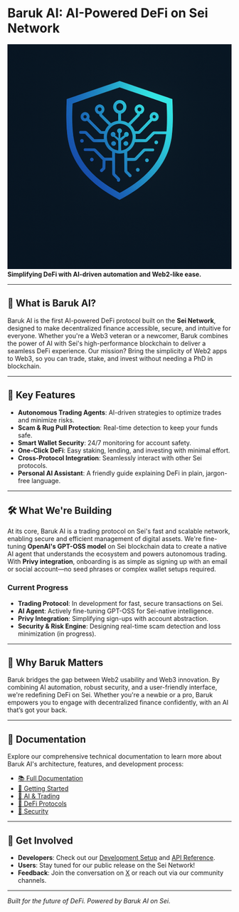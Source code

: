 # Baruk AI: AI-Powered DeFi on Sei Network

![Baruk AI Logo](logo.png)  
**Simplifying DeFi with AI-driven automation and Web2-like ease.**

---

## 🧪 What is Baruk AI?

Baruk AI is the first AI-powered DeFi protocol built on the **Sei Network**, designed to make decentralized finance accessible, secure, and intuitive for everyone. Whether you're a Web3 veteran or a newcomer, Baruk combines the power of AI with Sei's high-performance blockchain to deliver a seamless DeFi experience. Our mission? Bring the simplicity of Web2 apps to Web3, so you can trade, stake, and invest without needing a PhD in blockchain.

---

## 🌟 Key Features

- **Autonomous Trading Agents**: AI-driven strategies to optimize trades and minimize risks.  
- **Scam & Rug Pull Protection**: Real-time detection to keep your funds safe.  
- **Smart Wallet Security**: 24/7 monitoring for account safety.  
- **One-Click DeFi**: Easy staking, lending, and investing with minimal effort.  
- **Cross-Protocol Integration**: Seamlessly interact with other Sei protocols.  
- **Personal AI Assistant**: A friendly guide explaining DeFi in plain, jargon-free language.

---

## 🛠️ What We're Building

At its core, Baruk AI is a trading protocol on Sei's fast and scalable network, enabling secure and efficient management of digital assets. We're fine-tuning **OpenAI's GPT-OSS model** on Sei blockchain data to create a native AI agent that understands the ecosystem and powers autonomous trading. With **Privy integration**, onboarding is as simple as signing up with an email or social account—no seed phrases or complex wallet setups required.

### Current Progress
- **Trading Protocol**: In development for fast, secure transactions on Sei.  
- **AI Agent**: Actively fine-tuning GPT-OSS for Sei-native intelligence.  
- **Privy Integration**: Simplifying sign-ups with account abstraction.  
- **Security & Risk Engine**: Designing real-time scam detection and loss minimization (in progress).

---

## 🎯 Why Baruk Matters

Baruk bridges the gap between Web2 usability and Web3 innovation. By combining AI automation, robust security, and a user-friendly interface, we're redefining DeFi on Sei. Whether you're a newbie or a pro, Baruk empowers you to engage with decentralized finance confidently, with an AI that’s got your back.

---

## 📖 Documentation

Explore our comprehensive technical documentation to learn more about Baruk AI's architecture, features, and development process:

- [📚 Full Documentation](SUMMARY.md)  
- [🚀 Getting Started](overview.md)  
- [🤖 AI & Trading](ai-trading.md)  
- [🔗 DeFi Protocols](baruk-protocol.md)  
- [🔐 Security](security.md)

---

## 🚀 Get Involved

- **Developers**: Check out our [Development Setup](development.md) and [API Reference](api-reference.md).  
- **Users**: Stay tuned for our public release on the Sei Network!  
- **Feedback**: Join the conversation on [X](https://x.com) or reach out via our community channels.

---

*Built for the future of DeFi. Powered by Baruk AI on Sei.*
